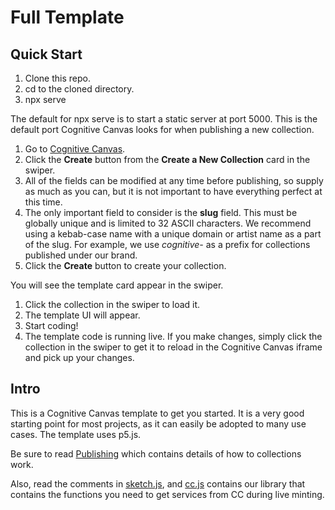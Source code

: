 # Full Template

## Quick Start

1. Clone this repo.
2. cd to the cloned directory.
3. npx serve

The default for npx serve is to start a static server at port 5000. This is the default port Cognitive Canvas looks for
when publishing a new collection.

1. Go to [Cognitive Canvas](https://cognitivecanvas.xyz/public/publish).
2. Click the **Create** button from the **Create a New Collection** card in the swiper.
3. All of the fields can be modified at any time before publishing, so supply as much as you can, but it is
   not important to have everything perfect at this time.
4. The only important field to consider is the **slug** field. This must be globally unique and is limited to 32
   ASCII characters. We recommend using a kebab-case name with a unique domain or artist name as a part of the slug.
   For example, we use _cognitive-_ as a prefix for collections published under our brand.
5. Click the **Create** button to create your collection.

You will see the template card appear in the swiper.

1. Click the collection in the swiper to load it.
2. The template UI will appear.
3. Start coding!
4. The template code is running live. If you make changes, simply click the collection in the swiper
   to get it to reload in the Cognitive Canvas iframe and pick up your changes.

## Intro

This is a Cognitive Canvas template to get you started. It is a very good starting point for most projects, as
it can easily be adopted to many use cases. The template uses p5.js.

Be sure to read [Publishing](https://cognitivecanvas.xyz/public/doc/publishing) which contains details of how
to collections work.

Also, read the comments in [sketch.js](./sketch.js), and [cc.js](./cc.js) contains our library that contains
the functions you need to get services from CC during live minting.

